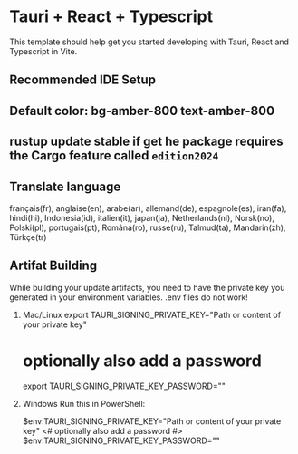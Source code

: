 # Tauri + React + Typescript

This template should help get you started developing with Tauri, React and Typescript in Vite.

## Recommended IDE Setup

## Default color: bg-amber-800 text-amber-800

## rustup update stable if get he package requires the Cargo feature called `edition2024`

## Translate language
français(fr), anglaise(en), arabe(ar), allemand(de), espagnole(es), iran(fa), hindi(hi), Indonesia(id), italien(it), japan(ja), Netherlands(nl), Norsk(no), Polski(pl), portugais(pt), Româna(ro), russe(ru), Talmud(ta), Mandarin(zh), Türkçe(tr)

## Artifat Building

While building your update artifacts, you need to have the private key you generated in your environment variables. .env files do not work!

1. Mac/Linux
    export TAURI_SIGNING_PRIVATE_KEY="Path or content of your private key"
    # optionally also add a password
    export TAURI_SIGNING_PRIVATE_KEY_PASSWORD=""

2. Windows
    Run this in PowerShell:

    $env:TAURI_SIGNING_PRIVATE_KEY="Path or content of your private key"
    <# optionally also add a password #>
    $env:TAURI_SIGNING_PRIVATE_KEY_PASSWORD=""

    